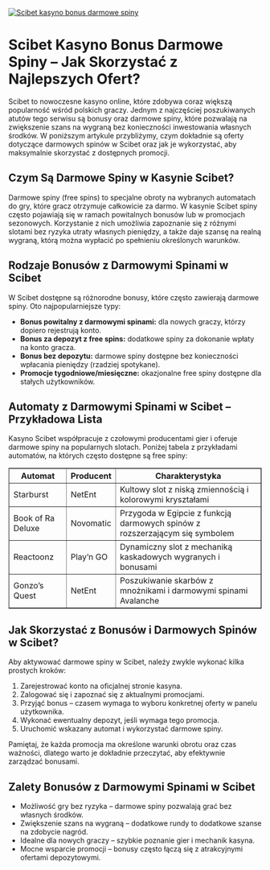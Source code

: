 [![Scibet kasyno bonus darmowe spiny](https://123-caf.pages.dev/gitsignup.png)](https://vrmoo.ru/Bt82HjjY)

<h1>Scibet Kasyno Bonus Darmowe Spiny – Jak Skorzystać z Najlepszych Ofert?</h1> <p>Scibet to nowoczesne kasyno online, które zdobywa coraz większą popularność wśród polskich graczy. Jednym z najczęściej poszukiwanych atutów tego serwisu są bonusy oraz darmowe spiny, które pozwalają na zwiększenie szans na wygraną bez konieczności inwestowania własnych środków. W poniższym artykule przybliżymy, czym dokładnie są oferty dotyczące darmowych spinów w Scibet oraz jak je wykorzystać, aby maksymalnie skorzystać z dostępnych promocji.</p>  <h2>Czym Są Darmowe Spiny w Kasynie Scibet?</h2> <p>Darmowe spiny (free spins) to specjalne obroty na wybranych automatach do gry, które gracz otrzymuje całkowicie za darmo. W kasynie Scibet spiny często pojawiają się w ramach powitalnych bonusów lub w promocjach sezonowych. Korzystanie z nich umożliwia zapoznanie się z różnymi slotami bez ryzyka utraty własnych pieniędzy, a także daje szansę na realną wygraną, którą można wypłacić po spełnieniu określonych warunków.</p>  <h2>Rodzaje Bonusów z Darmowymi Spinami w Scibet</h2> <p>W Scibet dostępne są różnorodne bonusy, które często zawierają darmowe spiny. Oto najpopularniejsze typy:</p>  <ul>   <li><strong>Bonus powitalny z darmowymi spinami:</strong> dla nowych graczy, którzy dopiero rejestrują konto.</li>   <li><strong>Bonus za depozyt z free spins:</strong> dodatkowe spiny za dokonanie wpłaty na konto gracza.</li>   <li><strong>Bonus bez depozytu:</strong> darmowe spiny dostępne bez konieczności wpłacania pieniędzy (rzadziej spotykane).</li>   <li><strong>Promocje tygodniowe/miesięczne:</strong> okazjonalne free spiny dostępne dla stałych użytkowników.</li> </ul>  <h2>Automaty z Darmowymi Spinami w Scibet – Przykładowa Lista</h2> <p>Kasyno Scibet współpracuje z czołowymi producentami gier i oferuje darmowe spiny na popularnych slotach. Poniżej tabela z przykładami automatów, na których często dostępne są free spiny:</p>  <table border="1" cellpadding="8" cellspacing="0">   <thead>     <tr>       <th>Automat</th>       <th>Producent</th>       <th>Charakterystyka</th>     </tr>   </thead>   <tbody>     <tr>       <td>Starburst</td>       <td>NetEnt</td>       <td>Kultowy slot z niską zmiennością i kolorowymi kryształami</td>     </tr>     <tr>       <td>Book of Ra Deluxe</td>       <td>Novomatic</td>       <td>Przygoda w Egipcie z funkcją darmowych spinów z rozszerzającym się symbolem</td>     </tr>     <tr>       <td>Reactoonz</td>       <td>Play’n GO</td>       <td>Dynamiczny slot z mechaniką kaskadowych wygranych i bonusami</td>     </tr>     <tr>       <td>Gonzo’s Quest</td>       <td>NetEnt</td>       <td>Poszukiwanie skarbów z mnożnikami i darmowymi spinami Avalanche</td>     </tr>   </tbody> </table>  <h2>Jak Skorzystać z Bonusów i Darmowych Spinów w Scibet?</h2> <p>Aby aktywować darmowe spiny w Scibet, należy zwykle wykonać kilka prostych kroków:</p> <ol>   <li>Zarejestrować konto na oficjalnej stronie kasyna.</li>   <li>Zalogować się i zapoznać się z aktualnymi promocjami.</li>   <li>Przyjąć bonus – czasem wymaga to wyboru konkretnej oferty w panelu użytkownika.</li>   <li>Wykonać ewentualny depozyt, jeśli wymaga tego promocja.</li>   <li>Uruchomić wskazany automat i wykorzystać darmowe spiny.</li> </ol>  <p>Pamiętaj, że każda promocja ma określone warunki obrotu oraz czas ważności, dlatego warto je dokładnie przeczytać, aby efektywnie zarządzać bonusami.</p>  <h2>Zalety Bonusów z Darmowymi Spinami w Scibet</h2> <ul>   <li>Możliwość gry bez ryzyka – darmowe spiny pozwalają grać bez własnych środków.</li>   <li>Zwiększenie szans na wygraną – dodatkowe rundy to dodatkowe szanse na zdobycie nagród.</li>   <li>Idealne dla nowych graczy – szybkie poznanie gier i mechanik kasyna.</li>   <li>Mocne wsparcie promocji – bonusy często łączą się z atrakcyjnymi ofertami depozytowymi.</li> </ul>